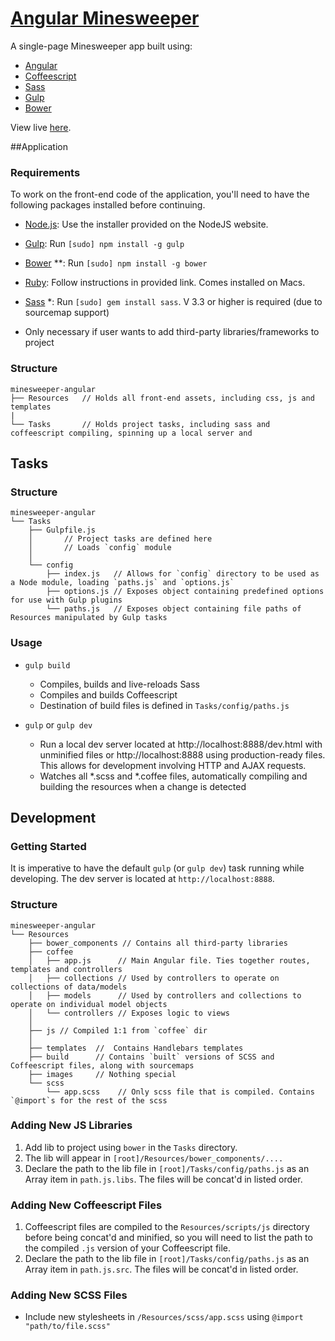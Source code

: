 # [Angular Minesweeper](http://whroman.github.io/minesweeper-angular/)

A single-page Minesweeper app built using:

* [Angular](https://angularjs.org/)
* [Coffeescript](http://coffeescript.org/)
* [Sass](http://sass-lang.com/)
* [Gulp](http://gulpjs.com/)
* [Bower](http://bower.io)
  
View live [here](http://whroman.github.io/minesweeper-angular/).

##Application

### Requirements
To work on the front-end code of the application, you'll need to have the following packages installed before continuing.

* [Node.js](http://nodejs.org): Use the installer provided on the NodeJS website.
* [Gulp](http://gulpjs.com/): Run `[sudo] npm install -g gulp`
* [Bower](http://bower.io) **: Run `[sudo] npm install -g bower`
* [Ruby](https://www.ruby-lang.org/en/installation/): Follow instructions in provided link. Comes installed on Macs. 
* [Sass](http://sass-lang.com/install) *: Run `[sudo] gem install sass`. V 3.3 or higher is required (due to sourcemap support)


* Only necessary if user wants to add third-party libraries/frameworks to project

### Structure

```
minesweeper-angular
├── Resources   // Holds all front-end assets, including css, js and templates
|
└── Tasks       // Holds project tasks, including sass and coffeescript compiling, spinning up a local server and 

```

## Tasks 

### Structure

```
minesweeper-angular
└── Tasks
    ├── Gulpfile.js 
    │       // Project tasks are defined here
    │       // Loads `config` module
    │
    └── config
        ├── index.js   // Allows for `config` directory to be used as a Node module, loading `paths.js` and `options.js`
        ├── options.js // Exposes object containing predefined options for use with Gulp plugins
        └── paths.js   // Exposes object containing file paths of Resources manipulated by Gulp tasks

```
### Usage
    
* `gulp build`
    * Compiles, builds and live-reloads Sass
    * Compiles and builds Coffeescript
    * Destination of build files is defined in `Tasks/config/paths.js`
    
* `gulp` or `gulp dev`
    * Run a local dev server located at http://localhost:8888/dev.html with unminified files or http://localhost:8888 using production-ready files. This allows for development involving HTTP and AJAX requests.
    * Watches all \*.scss and \*.coffee files, automatically compiling and building the resources when a change is detected
    

## Development

### Getting Started

It is imperative to have the default `gulp` (or `gulp dev`) task running while developing. The dev server is located at `http://localhost:8888`.

### Structure
```
minesweeper-angular
└── Resources
    ├── bower_components // Contains all third-party libraries
    ├── coffee        
    │   ├── app.js      // Main Angular file. Ties together routes, templates and controllers 
    │   ├── collections // Used by controllers to operate on collections of data/models
    │   ├── models      // Used by controllers and collections to operate on individual model objects
    │   └── controllers // Exposes logic to views
    │
    ├── js // Compiled 1:1 from `coffee` dir
    │
    ├── templates  //  Contains Handlebars templates
    ├── build      // Contains `built` versions of SCSS and Coffeescript files, along with sourcemaps
    ├── images     // Nothing special   
    └── scss
        └── app.scss    // Only scss file that is compiled. Contains `@import`s for the rest of the scss 
```

### Adding New JS Libraries

1. Add lib to project using `bower` in the `Tasks` directory.
2. The lib will appear in `[root]/Resources/bower_components/....`
3. Declare the path to the lib file in `[root]/Tasks/config/paths.js` as an Array item in `path.js.libs`. The files will be concat'd in listed order.


### Adding New Coffeescript Files

1. Coffeescript files are compiled to the `Resources/scripts/js` directory before being concat'd and minified, so you will need to list the path to the compiled `.js` version of your Coffeescript file.
2. Declare the path to the lib file in `[root]/Tasks/config/paths.js` as an Array item in `path.js.src`. The files will be concat'd in listed order.
    

### Adding New SCSS Files

* Include new stylesheets in `/Resources/scss/app.scss` using `@import "path/to/file.scss"`